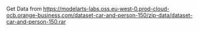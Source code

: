 Get Data from https://modelarts-labs.oss.eu-west-0.prod-cloud-ocb.orange-business.com/dataset-car-and-person-150/zip-data/dataset-car-and-person-150.rar
